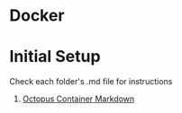 # Docker

# Initial Setup
Check each folder's .md file for instructions

1. [Octopus Container Markdown](https://github.com/GD-HCK/Docker/blob/main/Octopus%20Container/Octopus.md)
